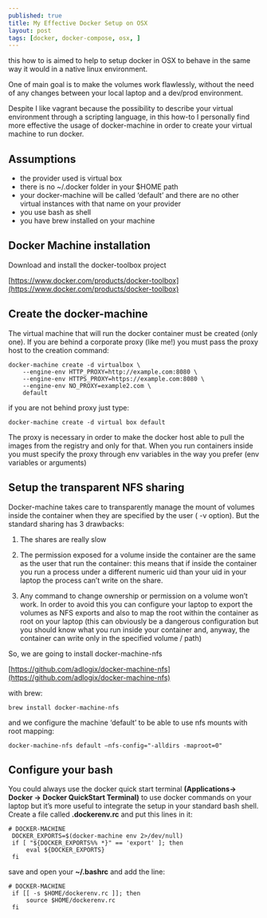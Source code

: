 ```yaml
---
published: true
title: My Effective Docker Setup on OSX
layout: post
tags: [docker, docker-compose, osx, ]
---
```

this how to is aimed to help to setup docker in OSX to behave in the same way it would in a native linux environment. 

One of main goal is to make the volumes work flawlessly, without the need of any changes between your local laptop and a dev/prod environment.

Despite I like vagrant because the possibility to describe your virtual environment through a scripting language, in this how-to I personally find more effective the usage of docker-machine in order to create your virtual machine to run docker.

## Assumptions
- the provider used is virtual box
- there  is no ~/.docker folder in your $HOME path
- your docker-machine will be called ‘default’ and there are no other virtual instances with that name on your provider
- you use bash as shell
- you have brew installed on your machine

## Docker Machine installation
Download and install the docker-toolbox project 

[https://www.docker.com/products/docker-toolbox](https://www.docker.com/products/docker-toolbox)

## Create the docker-machine 
The virtual machine that will run the docker container must be created (only one). If you are behind a corporate proxy (like me!) you must pass the proxy host to the creation command:

~~~
docker-machine create -d virtualbox \
    --engine-env HTTP_PROXY=http://example.com:8080 \
    --engine-env HTTPS_PROXY=https://example.com:8080 \
    --engine-env NO_PROXY=example2.com \
    default
~~~

if you are not behind proxy just type:

~~~
docker-machine create -d virtual box default
~~~

The proxy is necessary in order to make the docker host able to pull the images from the registry and only for that. When you run containers inside you must specify the proxy through env variables in the way you prefer (env variables or arguments)

## Setup the transparent NFS sharing

Docker-machine takes care to transparently manage the mount of volumes inside the container when they are specified by the user ( -v option). But the standard sharing has 3 drawbacks:

1. The shares are really slow

2. The permission exposed for a volume inside the container are the same as the user that run the container: this means that if inside the container you run a process under a different numeric uid than your uid in your laptop the process can’t write on the share. 

3. Any command to change ownership or permission on a volume won’t work. 
In order to avoid this you can configure your laptop to export the volumes as NFS exports and also to map the root within the container as root on your laptop (this can obviously be a dangerous configuration but you should know what you run inside your container and, anyway, the container can write only in the specified volume / path)

So, we are going to install docker-machine-nfs

[https://github.com/adlogix/docker-machine-nfs](https://github.com/adlogix/docker-machine-nfs)

with brew:

~~~
brew install docker-machine-nfs
~~~

and we configure the machine ‘default’ to be able to use nfs mounts with root mapping: 

~~~
docker-machine-nfs default —nfs-config="-alldirs -maproot=0"
~~~
 
## Configure your bash
You could always use the docker quick start terminal __(Applications-> Docker -> Docker QuickStart Terminal)__ to use docker commands on your laptop but it’s more useful to integrate the setup in your standard bash shell. Create a file called __.dockerenv.rc__  and put this lines in it:

~~~
# DOCKER-MACHINE
 DOCKER_EXPORTS=$(docker-machine env 2>/dev/null)
 if [ "${DOCKER_EXPORTS%% *}" == 'export' ]; then
     eval ${DOCKER_EXPORTS}
 fi
~~~

save and open your __~/.bashrc__ and add the line:

~~~
# DOCKER-MACHINE
 if [[ -s $HOME/dockerenv.rc ]]; then 
     source $HOME/dockerenv.rc
 fi
~~~


